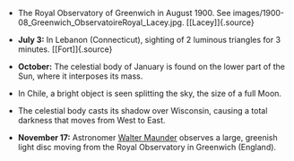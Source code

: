 ﻿- The Royal Observatory of Greenwich in August 1900. See images/1900-08_Greenwich_ObservatoireRoyal_Lacey.jpg. [\[Lacey\]]{.source}

-   **July 3:** In Lebanon (Connecticut), sighting of 2 luminous triangles for 3 minutes. [\[Fort\]]{.source}

-   **October:** The celestial body of January is found on the lower part of the Sun, where it interposes its mass.

- In Chile, a bright object is seen splitting the sky, the size of a full Moon.

- The celestial body casts its shadow over Wisconsin, causing a total darkness that moves from West to East.

-   **November 17:** Astronomer [Walter Maunder](MaunderEWalter.html) observes a large, greenish light disc moving from the Royal Observatory in Greenwich (England).
